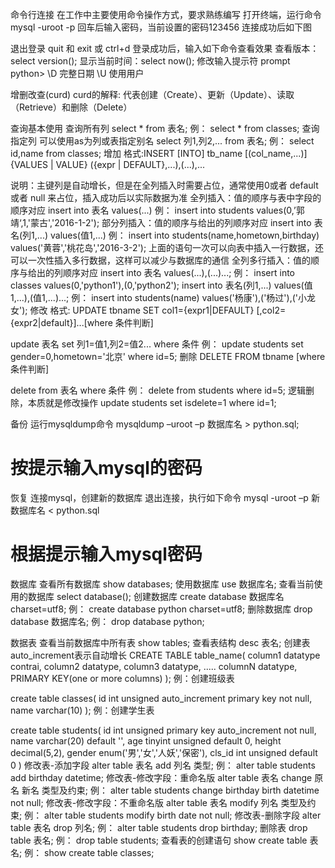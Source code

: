 命令行连接
在工作中主要使用命令操作方式，要求熟练编写
打开终端，运行命令
mysql -uroot -p
回车后输入密码，当前设置的密码123456
连接成功后如下图


退出登录
quit 和 exit
或
ctrl+d
登录成功后，输入如下命令查看效果
查看版本：select version();
显示当前时间：select now();
修改输入提示符
prompt python>
\D 完整日期
\U 使用用户

增删改查(curd)
curd的解释: 代表创建（Create）、更新（Update）、读取（Retrieve）和删除（Delete）

查询基本使用
查询所有列
select * from 表名;
例：
select * from classes;
查询指定列
可以使用as为列或表指定别名
select 列1,列2,... from 表名;
例：
select id,name from classes;
增加
格式:INSERT [INTO] tb_name [(col_name,...)] {VALUES | VALUE} ({expr | DEFAULT},...),(...),...

说明：主键列是自动增长，但是在全列插入时需要占位，通常使用0或者 default 或者 null 来占位，插入成功后以实际数据为准
全列插入：值的顺序与表中字段的顺序对应
insert into 表名 values(...)
例：
insert into students values(0,’郭靖‘,1,'蒙古','2016-1-2');
部分列插入：值的顺序与给出的列顺序对应
insert into 表名(列1,...) values(值1,...)
例：
insert into students(name,hometown,birthday) values('黄蓉','桃花岛','2016-3-2');
上面的语句一次可以向表中插入一行数据，还可以一次性插入多行数据，这样可以减少与数据库的通信
全列多行插入：值的顺序与给出的列顺序对应
insert into 表名 values(...),(...)...;
例：
insert into classes values(0,'python1'),(0,'python2');
insert into 表名(列1,...) values(值1,...),(值1,...)...;
例：
insert into students(name) values('杨康'),('杨过'),('小龙女');
修改
格式: UPDATE tbname SET col1={expr1|DEFAULT} [,col2={expr2|default}]...[where 条件判断]

update 表名 set 列1=值1,列2=值2... where 条件
例：
update students set gender=0,hometown='北京' where id=5;
删除
DELETE FROM tbname [where 条件判断]

delete from 表名 where 条件
例：
delete from students where id=5;
逻辑删除，本质就是修改操作
update students set isdelete=1 where id=1;


备份
运行mysqldump命令
mysqldump –uroot –p 数据库名 > python.sql;

# 按提示输入mysql的密码
恢复
连接mysql，创建新的数据库
退出连接，执行如下命令
mysql -uroot –p 新数据库名 < python.sql

# 根据提示输入mysql密码

数据库
查看所有数据库
show databases;
使用数据库
use 数据库名;
查看当前使用的数据库
select database();
创建数据库
create database 数据库名 charset=utf8;
例：
create database python charset=utf8;
删除数据库
drop database 数据库名;
例：
drop database python;

数据表
查看当前数据库中所有表
show tables;
查看表结构
desc 表名;
创建表
auto_increment表示自动增长
CREATE TABLE table_name(
    column1 datatype contrai,
    column2 datatype,
    column3 datatype,
    .....
    columnN datatype,
    PRIMARY KEY(one or more columns)
);
例：创建班级表

create table classes(
    id int unsigned auto_increment primary key not null,
    name varchar(10)
);
例：创建学生表

create table students(
    id int unsigned primary key auto_increment not null,
    name varchar(20) default '',
    age tinyint unsigned default 0,
    height decimal(5,2),
    gender enum('男','女','人妖','保密'),
    cls_id int unsigned default 0
)
修改表-添加字段
alter table 表名 add 列名 类型;
例：
alter table students add birthday datetime;
修改表-修改字段：重命名版
alter table 表名 change 原名 新名 类型及约束;
例：
alter table students change birthday birth datetime not null;
修改表-修改字段：不重命名版
alter table 表名 modify 列名 类型及约束;
例：
alter table students modify birth date not null;
修改表-删除字段
alter table 表名 drop 列名;
例：
alter table students drop birthday;
删除表
drop table 表名;
例：
drop table students;
查看表的创建语句
show create table 表名;
例：
show create table classes;